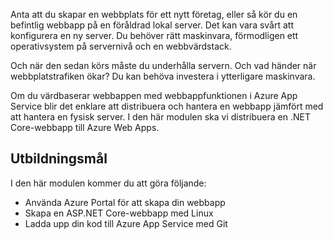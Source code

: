 Anta att du skapar en webbplats för ett nytt företag, eller så kör du en befintlig webbapp på en föråldrad lokal server. Det kan vara svårt att konfigurera en ny server. Du behöver rätt maskinvara, förmodligen ett operativsystem på servernivå och en webbvärdstack.

Och när den sedan körs måste du underhålla servern. Och vad händer när webbplatstrafiken ökar? Du kan behöva investera i ytterligare maskinvara.

Om du värdbaserar webbappen med webbappfunktionen i Azure App Service blir det enklare att distribuera och hantera en webbapp jämfört med att hantera en fysisk server. I den här modulen ska vi distribuera en .NET Core-webbapp till Azure Web Apps.

## <a name="learning-objectives"></a>Utbildningsmål

I den här modulen kommer du att göra följande:

- Använda Azure Portal för att skapa din webbapp
- Skapa en ASP.NET Core-webbapp med Linux
- Ladda upp din kod till Azure App Service med Git
